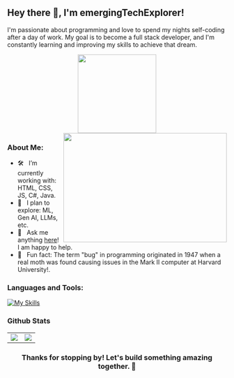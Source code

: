 ## Hey there 👋, I'm emergingTechExplorer!

I'm passionate about programming and love to spend my nights self-coding after a day of work. My goal is to become a full stack developer, and I'm constantly learning and improving my skills to achieve that dream.

<div align="center">
<img height="180em" src="https://github-readme-streak-stats.herokuapp.com/?user=emergingTechExplorer&hide_border=true" />
</div>

<img align="right" height="250" width="375" alt="" src="https://raw.githubusercontent.com/iampavangandhi/iampavangandhi/master/gifs/coder.gif" />

### About Me:

- 🛠 &nbsp; I’m currently working with: HTML, CSS, JS, C#, Java.
- 🚀 &nbsp; I plan to explore: ML, Gen AI, LLMs, etc.
- 💬 &nbsp; Ask me anything [here](https://github.com/emergingTechExplorer/emergingTechExplorer/issues)! I am happy to help.
- 👾 &nbsp; Fun fact: The term "bug" in programming originated in 1947 when a real moth was found causing issues in the Mark II computer at Harvard University!.

### Languages and Tools:

[![My Skills](https://skillicons.dev/icons?i=html,css,js,java,c,net,express,mongodb,nodejs,git,github,linux,python,postman)](https://skillicons.dev)

### Github Stats

<TABLE>
   <TR>
      <TD><img src="https://github-readme-stats.vercel.app/api?username=emergingTechExplorer&show_icons=true&theme=material-palenight&include_all_commits=true"></TD>
      <TD><img src="https://github-readme-stats.vercel.app/api/top-langs/?username=emergingTechExplorer&layout=compact&theme=material-palenight"></TD>
   </TR>
</TABLE>

<div align="center">

### Thanks for stopping by! Let's build something amazing together. 🚀
</div>
